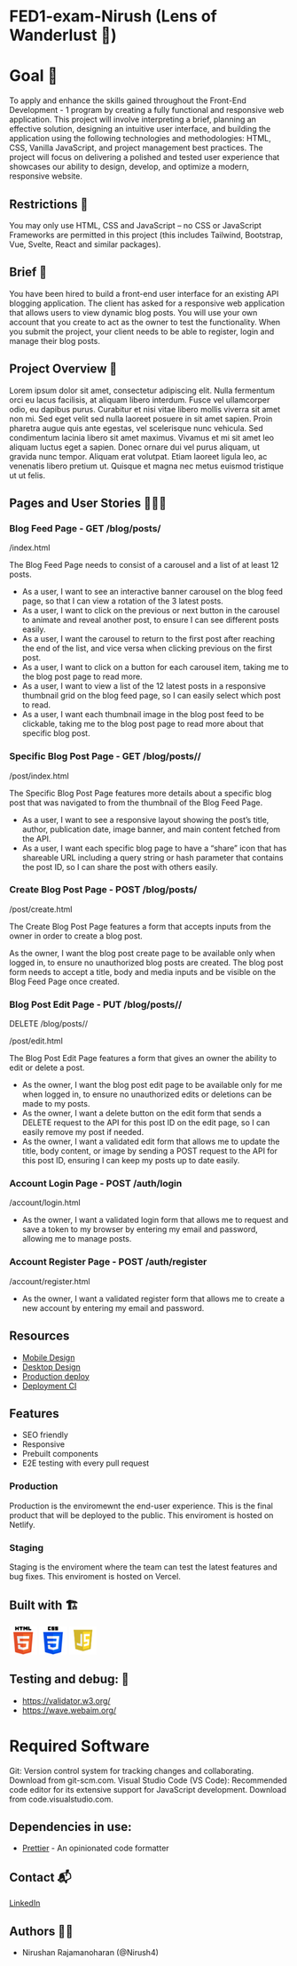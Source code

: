 # FED1-exam-Nirush (Lens of Wanderlust 📸)

# Goal 🥅

To apply and enhance the skills gained throughout the Front-End Development - 1 program by creating a fully functional and responsive web application. This project will involve interpreting a brief, planning an effective solution, designing an intuitive user interface, and building the application using the following technologies and methodologies: HTML, CSS, Vanilla JavaScript, and project management best practices. The project will focus on delivering a polished and tested user experience that showcases our ability to design, develop, and optimize a modern, responsive website.

## Restrictions 🚫

You may only use HTML, CSS and JavaScript – no CSS or JavaScript Frameworks are permitted in this project (this includes Tailwind, Bootstrap, Vue, Svelte, React and similar packages).

## Brief 💼

You have been hired to build a front-end user interface for an existing API blogging application. The client has asked for a responsive web application that allows users to view dynamic blog posts. You will use your own account that you create to act as the owner to test the functionality. When you submit the project, your client needs to be able to register, login and manage their blog posts.

## Project Overview 📝

Lorem ipsum dolor sit amet, consectetur adipiscing elit. Nulla fermentum orci eu lacus facilisis, at aliquam libero interdum. Fusce vel ullamcorper odio, eu dapibus purus. Curabitur et nisi vitae libero mollis viverra sit amet non mi. Sed eget velit sed nulla laoreet posuere in sit amet sapien. Proin pharetra augue quis ante egestas, vel scelerisque nunc vehicula. Sed condimentum lacinia libero sit amet maximus. Vivamus et mi sit amet leo aliquam luctus eget a sapien. Donec ornare dui vel purus aliquam, ut gravida nunc tempor. Aliquam erat volutpat. Etiam laoreet ligula leo, ac venenatis libero pretium ut. Quisque et magna nec metus euismod tristique ut ut felis.

## Pages and User Stories 🙋🏼‍♂️

### Blog Feed Page - GET /blog/posts/<name>

/index.html

The Blog Feed Page needs to consist of a carousel and a list of at least 12 posts.

- As a user, I want to see an interactive banner carousel on the blog feed page, so that I can view a rotation of the 3 latest posts.
- As a user, I want to click on the previous or next button in the carousel to animate and reveal another post, to ensure I can see different posts easily.
- As a user, I want the carousel to return to the first post after reaching the end of the list, and vice versa when clicking previous on the first post.
- As a user, I want to click on a button for each carousel item, taking me to the blog post page to read more.
- As a user, I want to view a list of the 12 latest posts in a responsive thumbnail grid on the blog feed page, so I can easily select which post to read.
- As a user, I want each thumbnail image in the blog post feed to be clickable, taking me to the blog post page to read more about that specific blog post.

### Specific Blog Post Page - GET /blog/posts/<name>/<id>

/post/index.html

The Specific Blog Post Page features more details about a specific blog post that was navigated to from the thumbnail of the Blog Feed Page.

- As a user, I want to see a responsive layout showing the post’s title, author, publication date, image banner, and main content fetched from the API.
- As a user, I want each specific blog page to have a “share” icon that has shareable URL including a query string or hash parameter that contains the post ID, so I can share the post with others easily.

### Create Blog Post Page - POST /blog/posts/<name>

/post/create.html

The Create Blog Post Page features a form that accepts inputs from the owner in order to create a blog post.

As the owner, I want the blog post create page to be available only when logged in, to ensure no unauthorized blog posts are created.
The blog post form needs to accept a title, body and media inputs and be visible on the Blog Feed Page once created.

### Blog Post Edit Page - PUT /blog/posts/<name>/<id>

DELETE /blog/posts/<name>/<id>

/post/edit.html

The Blog Post Edit Page features a form that gives an owner the ability to edit or delete a post.

- As the owner, I want the blog post edit page to be available only for me when logged in, to ensure no unauthorized edits or deletions can be made to my posts.
- As the owner, I want a delete button on the edit form that sends a DELETE request to the API for this post ID on the edit page, so I can easily remove my post if needed.
- As the owner, I want a validated edit form that allows me to update the title, body content, or image by sending a POST request to the API for this post ID, ensuring I can keep my posts up to date easily.

### Account Login Page - POST /auth/login

/account/login.html

- As the owner, I want a validated login form that allows me to request and save a token to my browser by entering my email and password, allowing me to manage posts.

### Account Register Page - POST /auth/register

/account/register.html

- As the owner, I want a validated register form that allows me to create a new account by entering my email and password.

## Resources

- [Mobile Design](https://squarepumpkin.netlify.app/)
- [Desktop Design](https://squarepumpkin.netlify.app/)
- [Production deploy](https://squarepumpkin.netlify.app/)
- [Deployment CI](https://app.netlify.com/sites/squarepumpkin/overview)

## Features

- SEO friendly
- Responsive
- Prebuilt components
- E2E testing with every pull request

### Production

Production is the enviromewnt the end-user experience. This is the final product that will be deployed to the public. This enviroment is hosted on Netlify.

### Staging

Staging is the enviroment where the team can test the latest features and bug fixes. This enviroment is hosted on Vercel.

## Built with 🏗️

<img src="/image/html-logo.png" width="50" height="50"> <img src="/image/css-logo.webp" width="50" height="50"> <img src="/image/js-logo.png" width="50" height="50">

## Testing and debug: 🧪

- https://validator.w3.org/
- https://wave.webaim.org/

# Required Software

Git: Version control system for tracking changes and collaborating. Download from git-scm.com.
Visual Studio Code (VS Code): Recommended code editor for its extensive support for JavaScript development. Download from code.visualstudio.com.

## Dependencies in use:

- [Prettier](https://prettier.io/) - An opinionated code formatter

## Contact 📬

[LinkedIn](https://www.linkedin.com/in/nirushan-rajamanoharan-056765209/)

## Authors ✍🏽

- Nirushan Rajamanoharan (@Nirush4)
